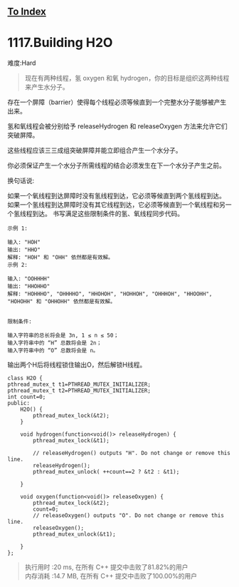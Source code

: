 [To Index](/index.md)
---
# 1117.Building H2O
难度:Hard
>现在有两种线程，氢 oxygen 和氧 hydrogen，你的目标是组织这两种线程来产生水分子。

存在一个屏障（barrier）使得每个线程必须等候直到一个完整水分子能够被产生出来。

氢和氧线程会被分别给予 releaseHydrogen 和 releaseOxygen 方法来允许它们突破屏障。

这些线程应该三三成组突破屏障并能立即组合产生一个水分子。

你必须保证产生一个水分子所需线程的结合必须发生在下一个水分子产生之前。

换句话说:

如果一个氧线程到达屏障时没有氢线程到达，它必须等候直到两个氢线程到达。
如果一个氢线程到达屏障时没有其它线程到达，它必须等候直到一个氧线程和另一个氢线程到达。
书写满足这些限制条件的氢、氧线程同步代码。

 
```
示例 1:

输入: "HOH"
输出: "HHO"
解释: "HOH" 和 "OHH" 依然都是有效解。
示例 2:

输入: "OOHHHH"
输出: "HHOHHO"
解释: "HOHHHO", "OHHHHO", "HHOHOH", "HOHHOH", "OHHHOH", "HHOOHH", "HOHOHH" 和 "OHHOHH" 依然都是有效解。
 

限制条件:

输入字符串的总长将会是 3n, 1 ≤ n ≤ 50；
输入字符串中的 “H” 总数将会是 2n；
输入字符串中的 “O” 总数将会是 n。
```

输出两个H后将线程锁住输出O，然后解锁H线程。 


```
class H2O {
pthread_mutex_t t1=PTHREAD_MUTEX_INITIALIZER;
pthread_mutex_t t2=PTHREAD_MUTEX_INITIALIZER;
int count=0;
public:
    H2O() {
        pthread_mutex_lock(&t2);
    }

    void hydrogen(function<void()> releaseHydrogen) {
        pthread_mutex_lock(&t1);
        
        // releaseHydrogen() outputs "H". Do not change or remove this line.
        releaseHydrogen();
        pthread_mutex_unlock( ++count==2 ? &t2 : &t1);

    }

    void oxygen(function<void()> releaseOxygen) {
        pthread_mutex_lock(&t2);
        count=0;
        // releaseOxygen() outputs "O". Do not change or remove this line.
        releaseOxygen();
        pthread_mutex_unlock(&t1);

    }
};
```


> 执行用时 :20 ms, 在所有 C++ 提交中击败了81.82%的用户   
内存消耗 :14.7 MB, 在所有 C++ 提交中击败了100.00%的用户
